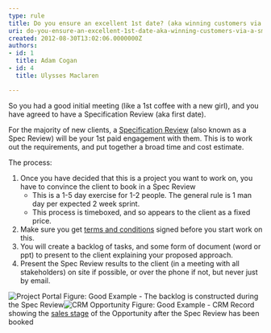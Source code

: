 ```yaml
---
type: rule
title: Do you ensure an excellent 1st date? (aka winning customers via a smaller "Specification Review")
uri: do-you-ensure-an-excellent-1st-date-aka-winning-customers-via-a-smaller-specification-review
created: 2012-08-30T13:02:06.0000000Z
authors:
- id: 1
  title: Adam Cogan
- id: 4
  title: Ulysses Maclaren

---
```


 
So you had a good initial meeting (like a 1st coffee with a new girl), and you have agreed to have a Specification Review (aka first date).
 
For the majority of new clients, a [Specification Review](/Management/RulesToBetterProjectManagement/Pages/SpecificationReview.aspx) (also known as a Spec Review) will be your 1st paid engagement with them. This is to work out the requirements, and put together a broad time and cost estimate.

The process:

1. Once you have decided that this is a project you want to work on, you have to convince the client to book in a Spec Review
    - This is a 1-5 day exercise for 1-2 people. The general rule is 1 man day per expected 2 week sprint.
    - This process is timeboxed, and so appears to the client as a fixed price.
2. Make sure you get [terms and conditions](http&#58;//www.ssw.com.au/ssw/standards/forms/ConsultingOrderTermsConditions.aspx) signed before you start work on this.
3. You will create a backlog of tasks, and some form of document (word or ppt) to present to the client explaining your proposed approach.
4. Present the Spec Review results to the client (in a meeting with all stakeholders) on site if possible, or over the phone if not, but never just by email.

![Project Portal](/Management/PublishingImages/ProductBacklog.jpg) Figure: Good Example - The backlog is constructed during the Spec Review![CRM Opportunity](/Management/PublishingImages/CRMOpportunitySalesStage.jpg) Figure: Good Example - CRM Record showing the [sales stage](/Management/RulesToSuccessfulSalesAndAccountManagement/Pages/The-6-stages-in-the-Sales-Pipeline.aspx) of the Opportunity after the Spec Review has been booked
